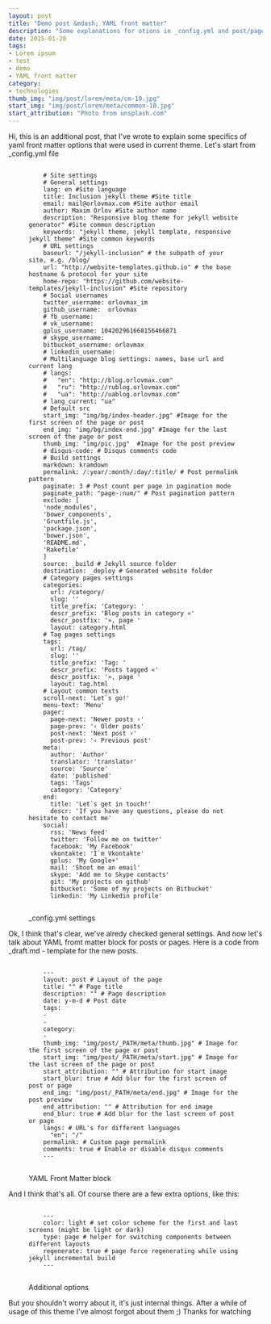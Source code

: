 ```yaml
---
layout: post
title: "Demo post &mdash; YAML front matter"
description: "Some explanations for otions in _config.yml and post/page front matter"
date: 2015-01-20
tags: 
- Lorem ipsum
- test 
- demo
- YAML front matter
category:
- technologies
thumb_img: "img/post/lorem/meta/cm-10.jpg"
start_img: "img/post/lorem/meta/common-10.jpg"
start_attribution: "Photo from unsplash.com"
---
```

Hi, this is an additional post, that I've wrote to explain some specifics of yaml front matter options that were used in current theme. Let's start from _config.yml file

<figure class="code_center">
	<pre><code class="language-yaml">
	# Site settings
	# General settings
	lang: en #Site language
	title: Inclusion jekyll theme #Site title
	email: mail@orlovmax.com #Site author email
	author: Maxim Orlov #Site author name
	description: "Responsive blog theme for jekyll website generator" #Site common description
	keywords: "jekyll theme, jekyll template, responsive jekyll theme" #Site common keywords
	# URL settings
	baseurl: "/jekyll-inclusion" # the subpath of your site, e.g. /blog/
	url: "http://website-templates.github.io" # the base hostname & protocol for your site
	home-repo: "https://github.com/website-templates/jekyll-inclusion" #Site repository
	# Social usernames
	twitter_username: orlovmax_im
	github_username:  orlovmax
	# fb_username:
	# vk_username:
	gplus_username: 104202961668156466871
	# skype_username:
	bitbucket_username: orlovmax
	# linkedin_username:
	# Multilanguage blog settings: names, base url and current lang
	# langs:
	#   "en": "http://blog.orlovmax.com"
	#   "ru": "http://rublog.orlovmax.com"
	#   "ua": "http://uablog.orlovmax.com"
	# lang_current: "ua"
	# Default src
	start_img: "img/bg/index-header.jpg" #Image for the first screen of the page or post
	end_img: "img/bg/index-end.jpg" #Image for the last screen of the page or post
	thumb_img: "img/pic.jpg"  #Image for the post preview
	# disqus-code: # Disqus comments code
	# Build settings
	markdown: kramdown
	permalink: /:year/:month/:day/:title/ # Post permalink pattern
	paginate: 3 # Post count per page in pagination mode
	paginate_path: "page-:num/" # Post pagination pattern
	exclude: [
	'node_modules',
	'bower_components',
	'Gruntfile.js',
	'package.json',
	'bower.json',
	'README.md',
	'Rakefile'
	]
	source: _build # Jekyll source folder
	destination: _deploy # Generated website folder
	# Category pages settings
	categories:
	  url: /category/
	  slug: ''
	  title_prefix: 'Category: '
	  descr_prefix: 'Blog posts in category «'
	  descr_postfix: '», page '
	  layout: category.html
	# Tag pages settings
	tags:
	  url: /tag/
	  slug: ''
	  title_prefix: 'Tag: '
	  descr_prefix: 'Posts tagged «'
	  descr_postfix: '», page '
	  layout: tag.html
	# Layout common texts
	scroll-next: 'Let`s go!'
	menu-text: 'Menu'
	pager:
	  page-next: 'Newer posts ›'
	  page-prev: '‹ Older posts'
	  post-next: 'Next post ›'
	  post-prev: '‹ Previous post'
	meta:
	  author: 'Author'
	  translator: 'translator'
	  source: 'Source'
	  date: 'published'
	  tags: 'Tags'
	  category: 'Category'
	end:
	  title: 'Let`s get in touch!'
	  descr: 'If you have any questions, please do not hesitate to contact me'
	social:
	  rss: 'News feed'
	  twitter: 'Follow me on twitter'
	  facebook: 'My Facebook'
	  vkontakte: 'I`m Vkontakte'
	  gplus: 'My Google+'
	  mail: 'Shoot me an email'
	  skype: 'Add me to Skype contacts'
	  git: 'My projects on github'
	  bitbucket: 'Some of my projects on Bitbucket'
	  linkedin: 'My Linkedin profile'
	</code></pre>
	<figcaption>_config.yml settings</figcaption>
</figure>

Ok, I think that's clear, we've alredy checked general settings. And now let's talk about YAML fromt matter block for posts or pages. Here is a code from _draft.md - template for the new posts.

<figure class="code_center">
	<pre><code class="language-yaml">
	---
	layout: post # Layout of the page
	title: "" # Page title
	description: "" # Page description
	date: y-m-d # Post date
	tags: 
	-
	- 
	category:
	- 
	thumb_img: "img/post/_PATH/meta/thumb.jpg" # Image for the first screen of the page or post
	start_img: "img/post/_PATH/meta/start.jpg" # Image for the last screen of the page or post
	start_attribution: "" # Attribution for start image
	start_blur: true # Add blur for the first screen of post or page
	end_img: "img/post/_PATH/meta/end.jpg" # Image for the post preview
	end_attribution: "" # Attribution for end image
	end_blur: true # Add blur for the last screen of post or page
	langs: # URL's for different languages
	  "en": "/"
	permalink: # Custom page permalink
	comments: true # Enable or disable disqus comments
	---		
	</code></pre>
	<figcaption>YAML Front Matter block</figcaption>
</figure>

And I think that's all. Of course there are a few extra options, like this:

<figure class="code_center">
	<pre><code class="language-yaml">
	---		
	color: light # set color scheme for the first and last screens (might be light or dark)
	type: page # helper for switching components between different layouts
	regenerate: true # page force regenerating while using jekyll incremental build
	---
	</code></pre>
	<figcaption>Additional options</figcaption>
</figure>

But you shouldn't worry about it, it's just internal things. After a while of usage of this theme I've almost forgot about them ;) Thanks for watching
